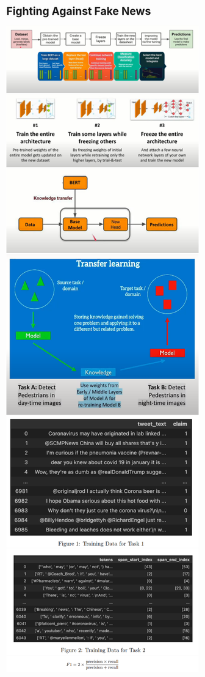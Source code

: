 # Fighting Against Fake News
<img src="plan of action.png"/>
<img src="flow.png"/>
<img src="flow diagram.png"/>
<img src="transfer learning.png"/>
<img src="data-1.png"/>
<img src="data-2.png"/>
<img src="evaluation.png"/>



